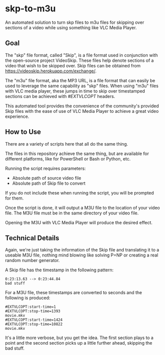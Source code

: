 # skp-to-m3u

An automated solution to turn skp files to m3u files for skipping over sections of a video while using something like VLC Media Player.

## Goal

The "skp" file format, called "Skip", is a file format used in conjunction with the open-source project VideoSkip.
These files help denote sections of a video that wish to be skipped over.
Skip files can be obtained from <https://videoskip.herokuapp.com/exchange/>.

The "m3u" file format, aka the MP3 URL, is a file format that can easily be used to leverage the same capability as "skp" files. When using "m3u" files with VLC media player, these jumps in time to skip over timestamped sections can be achieved with _#EXTVLCOPT_ headers.

This automated tool provides the convenience of the community's provided Skip files with the ease of use of VLC Media Player to achieve a great video experience.

## How to Use

There are a variety of scripts here that all do the same thing.

The files in this repository achieve the same thing, but are available for different platforms, like for PowerShell or Bash or Python, etc.

Running the script requires parameters:

- Absolute path of source video file
- Absolute path of Skip file to convert

If you do not include these when running the script, you will be prompted for them.

Once the script is done, it will output a M3U file to the location of your video file.
The M3U file must be in the same directory of your video file.

Opening the M3U with VLC Media Player will produce the desired effect.

## Technical Details

Again, we're just taking the information of the Skip file and translating it to a useable M3U file, nothing mind blowing like solving P=NP or creating a real random number generator.

A Skip file has the timestamp in the following pattern:

```less
0:23:13.63 --> 0:23:44.84
bad stuff
```

For a M3U file, these timestamps are converted to seconds and the following is produced:

```less
#EXTVLCOPT:start-time=1
#EXTVLCOPT:stop-time=1393
movie.mkv
#EXTVLCOPT:start-time=1424
#EXTVLCOPT:stop-time=10822
movie.mkv
```

It's a little more verbose, but you get the idea. The first section plays to a point and the second section picks up a little further ahead, skipping the bad stuff.
